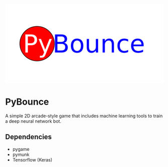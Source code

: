 ![PyBounceLogo](assets/pybounce_logo.png)

# PyBounce

A simple 2D arcade-style game that includes machine learning tools to train a deep neural network bot.

## Dependencies

- pygame
- pymunk
- Tensorflow (Keras)
